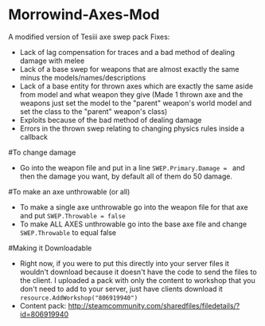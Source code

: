 # Morrowind-Axes-Mod
A modified version of Tesiii axe swep pack
Fixes:
- Lack of lag compensation for traces and a bad method of dealing damage with melee
- Lack of a base swep for weapons that are almost exactly the same minus the models/names/descriptions
- Lack of a base entity for thrown axes which are exactly the same aside from model and what weapon they give (Made 1 thrown axe and the weapons just set the model to the "parent" weapon's world model and set the class to the "parent" weapon's class)
- Exploits because of the bad method of dealing damage
- Errors in the thrown swep relating to changing physics rules inside a callback

#To change damage
- Go into the weapon file and put in a line `SWEP.Primary.Damage = ` and then the damage you want, by default all of them do 50 damage.

#To make an axe unthrowable (or all)
- To make a single axe unthrowable go into the weapon file for that axe and put `SWEP.Throwable = false`
- To make ALL AXES unthrowable go into the base axe file and change `SWEP.Throwable` to equal false

#Making it Downloadable
- Right now, if you were to put this directly into your server files it wouldn't download because it doesn't have the code to send the files to the client. I uploaded a pack with only the content to workshop that you don't need to add to your server, just have clients download it `resource.AddWorkshop("806919940")` 
- Content pack: http://steamcommunity.com/sharedfiles/filedetails/?id=806919940
